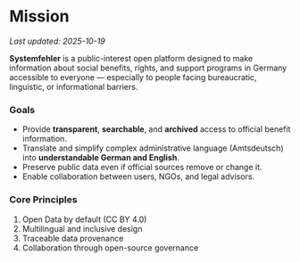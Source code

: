 # Mission
_Last updated: 2025-10-19_

**Systemfehler** is a public-interest open platform designed to make information about social benefits, rights, and support programs in Germany accessible to everyone — especially to people facing bureaucratic, linguistic, or informational barriers.

### Goals
- Provide **transparent**, **searchable**, and **archived** access to official benefit information.
- Translate and simplify complex administrative language (Amtsdeutsch) into **understandable German and English**.
- Preserve public data even if official sources remove or change it.
- Enable collaboration between users, NGOs, and legal advisors.

### Core Principles
1. Open Data by default (CC BY 4.0)
2. Multilingual and inclusive design
3. Traceable data provenance
4. Collaboration through open-source governance
